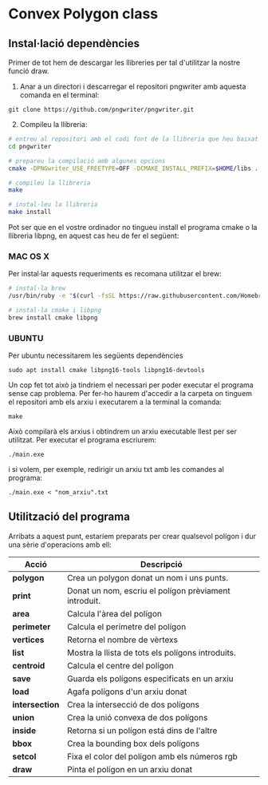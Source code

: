 # Convex Polygon class

## Instal·lació dependències

Primer de tot hem de descargar les llibreries per tal d'utilitzar la nostre funció draw.

1. Anar a un directori i descarregar el repositori pngwriter amb aquesta comanda en el terminal:

`git clone https://github.com/pngwriter/pngwriter.git`

2. Compileu la llibreria:

```bash
# entreu al repositori amb el codi font de la llibreria que heu baixat
cd pngwriter

# prepareu la compilació amb algunes opcions
cmake -DPNGwriter_USE_FREETYPE=OFF -DCMAKE_INSTALL_PREFIX=$HOME/libs .

# compileu la llibreria
make

# instal·leu la llibreria
make install
```
Pot ser que en el vostre ordinador no tingueu install el programa cmake o la llibreria libpng, en aquest cas heu de fer el següent:

### MAC OS X
Per instal·lar aquests requeriments es recomana utilitzar el brew:
```bash
# instal·la brew
/usr/bin/ruby -e "$(curl -fsSL https://raw.githubusercontent.com/Homebrew/install/master/install)"

# instal·la cmake i libpng
brew install cmake libpng
```

### UBUNTU
Per ubuntu necessitarem les següents dependències

`sudo apt install cmake libpng16-tools libpng16-devtools`

Un cop fet tot això ja tindriem el necessari per poder executar el programa sense cap problema. Per fer-ho haurem d'accedir a la carpeta on tinguem el repositori amb els arxiu i executarem a la terminal la comanda:

`make`

Això compilarà els arxius i obtindrem un arxiu executable llest per ser utilitzat.
Per executar el programa escriurem: 

`./main.exe`

i si volem, per exemple, redirigir un arxiu txt amb les comandes al programa:

`./main.exe < "nom_arxiu".txt`

## Utilització del programa

Arribats a aquest punt, estaríem preparats per crear qualsevol polígon i dur una sèrie d'operacions amb ell:

Acció | Descripció
----- | ----------
**polygon** | Crea un polygon donat un nom i uns punts.
**print** | Donat un nom, escriu el polígon prèviament introduit.
**area** | Calcula l'àrea del polígon
**perimeter** | Calcula el perímetre del polígon
**vertices** | Retorna el nombre de vèrtexs 
**list** | Mostra la llista de tots els polígons introduits.
**centroid** | Calcula el centre del polígon
**save** | Guarda els polígons especificats en un arxiu
**load** | Agafa polígons d'un arxiu donat
**intersection** | Crea la intersecció de dos polígons
**union** | Crea la unió convexa de dos polígons
**inside** | Retorna si un polígon está dins de l'altre
**bbox** | Crea la bounding box dels polígons
**setcol** | Fixa el color del polígon amb els números rgb  
**draw** | Pinta el polígon en un arxiu donat

